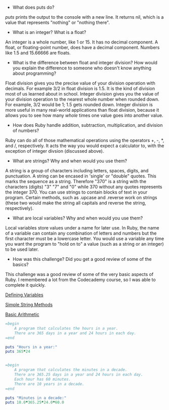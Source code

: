 * What does puts do?

*puts* prints the output to the console with a new line. It returns nil, which is a value that represents "nothing" or "nothing there". 

* What is an integer? What is a float?

An integer is a whole number, like 1 or 15. It has no decimal component. A float, or floating-point number, does have a decimal component. Numbers like 1.5 and 15.66666 are floats. 

* What is the difference between float and integer division? How would you explain the difference to someone who doesn't know anything about programming?

Float division gives you the precise value of your division operation with decimals. For example 3/2 in float division is 1.5. It is the kind of division most of us learned about in school. Integer division gives you the value of your division operation to the nearest whole number when rounded down. For example, 3/2 would be 1; 1.5 gets rounded down. Integer division is more useful in many real-world applications than float division, because it allows you to see how many *whole* times one value goes into another value. 


* How does Ruby handle addition, subtraction, multiplication, and division of numbers?

Ruby can do all of those mathematical operations using the operators +, -, *, and /, respectively. It acts the way you would expect a calculator to, with the exception of integer divsion (discussed above).

* What are strings? Why and when would you use them?

A string is a group of characters including letters, spaces, digits, and punctuation. A string can be encased in 'single' or "double" quotes. This marks the sequence as a string. Therefore "370" is a string with the characters (digits) "3" "7" and "0" while 370 without any quotes represents the integer 370. You can use strings to contain blocks of text in your program. Certain methods, such as .upcase and .reverse work on strings (these two would make the string all capitals and reverse the string, respectively).

* What are local variables? Why and when would you use them?

Local variables store values under a name for later use. In Ruby, the name of a variable can contain any combination of letters and numbers but the first character must be a lowercase letter. You would use a variable any time you want the program to "hold on to" a value (such as a string or an integer) to be used later. 

* How was this challenge? Did you get a good review of some of the basics?

This challenge was a good review of some of the very basic aspects of Ruby. I remembered a lot from the Codecademy course, so I was able to complete it quickly.

[Defining Variables](defining_variables.rb)

[Simple String Methods](simple-string.rb)

[Basic Arithmetic](basic-math.rb)

```ruby
=begin 
	A program that calculates the hours in a year.
	There are 365 days in a year and 24 hours in each day.
=end

puts "Hours in a year:"
puts 365*24


=begin 
	A program that calculates the minutes in a decade.
	There are 365.25 days in a year and 24 hours in each day.
	Each hour has 60 minutes.
	There are 10 years in a decade.
=end

puts "Minutes in a decade:"
puts 10.0*365.25*24.0*60.0

```

